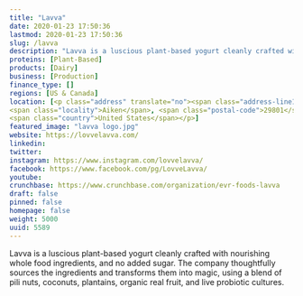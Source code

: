 ```yaml
---
title: "Lavva"
date: 2020-01-23 17:50:36
lastmod: 2020-01-23 17:50:36
slug: /lavva
description: "Lavva is a luscious plant-based yogurt cleanly crafted with nourishing whole food ingredients, and no added sugar. The company thoughtfully sources the ingredients and transforms them into magic, using a blend of pili nuts, coconuts, plantains, organic real fruit, and live probiotic cultures."
proteins: [Plant-Based]
products: [Dairy]
business: [Production]
finance_type: []
regions: [US & Canada]
location: [<p class="address" translate="no"><span class="address-line1">Azalea Place Southeast</span><br>
<span class="locality">Aiken</span>, <span class="postal-code">29801</span><br>
<span class="country">United States</span></p>]
featured_image: "lavva logo.jpg"
website: https://lovvelavva.com/
linkedin: 
twitter: 
instagram: https://www.instagram.com/lovvelavva/
facebook: https://www.facebook.com/pg/LovveLavva/
youtube: 
crunchbase: https://www.crunchbase.com/organization/evr-foods-lavva
draft: false
pinned: false
homepage: false
weight: 5000
uuid: 5589
---
```

Lavva is a luscious plant-based yogurt cleanly crafted with nourishing whole food ingredients, and no added sugar. The company thoughtfully sources the ingredients and transforms them into magic, using a blend of pili nuts, coconuts, plantains, organic real fruit, and live probiotic cultures.

